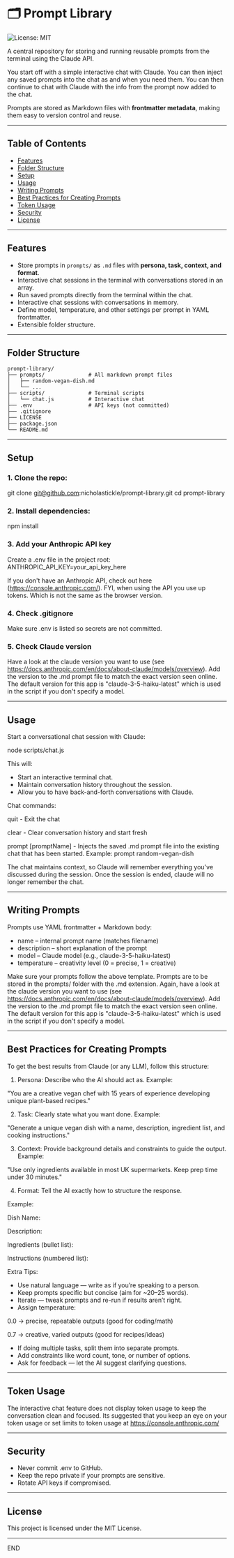 # 🗂️ Prompt Library

![License: MIT](https://img.shields.io/badge/License-MIT-yellow.svg)

A central repository for storing and running reusable prompts from the terminal using the Claude API.

You start off with a simple interactive chat with Claude. You can then inject any saved prompts into the chat as and when you need them. You can then continue to chat with Claude with the info from the prompt now added to the chat.

Prompts are stored as Markdown files with **frontmatter metadata**, making them easy to version control and reuse.

---

## Table of Contents
- [Features](#features)
- [Folder Structure](#folder-structure)
- [Setup](#setup)
- [Usage](#usage)
- [Writing Prompts](#writing-prompts)
- [Best Practices for Creating Prompts](#best-practices-for-creating-prompts)
- [Token Usage](#token-usage)
- [Security](#security)
- [License](#license)

---

## Features
- Store prompts in `prompts/` as `.md` files with **persona, task, context, and format**.
- Interactive chat sessions in the terminal with conversations stored in an array.
- Run saved prompts directly from the terminal within the chat.
- Interactive chat sessions with conversations in memory.
- Define model, temperature, and other settings per prompt in YAML frontmatter.
- Extensible folder structure.

---

## Folder Structure

```plaintext
prompt-library/
├── prompts/              # All markdown prompt files
│   ├── random-vegan-dish.md
│   └── ...
├── scripts/              # Terminal scripts
│   └── chat.js           # Interactive chat
├── .env                  # API keys (not committed)
├── .gitignore
├── LICENSE
├── package.json
└── README.md
```

---

## Setup

### 1. Clone the repo:

git clone git@github.com:nicholastickle/prompt-library.git
cd prompt-library


### 2. Install dependencies:

npm install

### 3. Add your Anthropic API key

Create a .env file in the project root:
ANTHROPIC_API_KEY=your_api_key_here

If you don't have an Anthropic API, check out here (https://console.anthropic.com/). FYI, when using the API you use up tokens. Which is not the same as the browser version.

### 4. Check .gitignore

Make sure .env is listed so secrets are not committed.

### 5. Check Claude version

Have a look at the claude version you want to use (see https://docs.anthropic.com/en/docs/about-claude/models/overview). Add the version to the .md prompt file to match the exact version seen online. The default version for this app is "claude-3-5-haiku-latest" which is used in the script if you don't specify a model.

---

## Usage

Start a conversational chat session with Claude:

node scripts/chat.js

This will:

- Start an interactive terminal chat.
- Maintain conversation history throughout the session.
- Allow you to have back-and-forth conversations with Claude.

Chat commands:

quit - Exit the chat

clear - Clear conversation history and start fresh

prompt [promptName] - Injects the saved .md prompt file into the existing chat that has been started. Example: prompt random-vegan-dish

The chat maintains context, so Claude will remember everything you've discussed during the session. Once the session is ended, claude will no longer remember the chat.

---

## Writing Prompts

Prompts use YAML frontmatter + Markdown body:

- name – internal prompt name (matches filename)
- description – short explanation of the prompt
- model – Claude model (e.g., claude-3-5-haiku-latest)
- temperature – creativity level (0 = precise, 1 = creative)

Make sure your prompts follow the above template. Prompts are to be stored in the prompts/ folder with the .md extension. Again, have a look at the claude version you want to use (see https://docs.anthropic.com/en/docs/about-claude/models/overview). Add the version to the .md prompt file to match the exact version seen online. The default version for this app is "claude-3-5-haiku-latest" which is used in the script if you don't specify a model.

---

## Best Practices for Creating Prompts

To get the best results from Claude (or any LLM), follow this structure:

1. Persona: Describe who the AI should act as.
Example:

"You are a creative vegan chef with 15 years of experience developing unique plant-based recipes."

2. Task: Clearly state what you want done.
Example:

"Generate a unique vegan dish with a name, description, ingredient list, and cooking instructions."

3. Context: Provide background details and constraints to guide the output.
Example:

"Use only ingredients available in most UK supermarkets. Keep prep time under 30 minutes."

4. Format: Tell the AI exactly how to structure the response.

Example:

Dish Name:

Description:

Ingredients (bullet list):

Instructions (numbered list):

Extra Tips:

- Use natural language — write as if you’re speaking to a person.
- Keep prompts specific but concise (aim for ~20–25 words).
- Iterate — tweak prompts and re-run if results aren’t right.
- Assign temperature:

0.0 → precise, repeatable outputs (good for coding/math)

0.7 → creative, varied outputs (good for recipes/ideas)

- If doing multiple tasks, split them into separate prompts.
- Add constraints like word count, tone, or number of options.
- Ask for feedback — let the AI suggest clarifying questions.

---

## Token Usage

The interactive chat feature does not display token usage to keep the conversation clean and focused. Its suggested that you keep an eye on your token usage or set limits to token usage at https://console.anthropic.com/

---

## Security

- Never commit .env to GitHub.
- Keep the repo private if your prompts are sensitive.
- Rotate API keys if compromised.

---

## License

This project is licensed under the MIT License.

---

END
